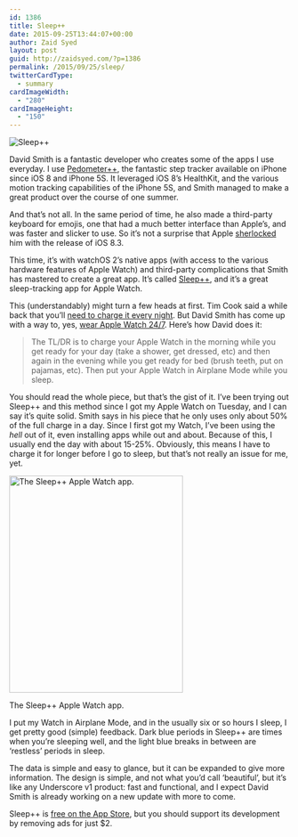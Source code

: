 ```yaml
---
id: 1386
title: Sleep++
date: 2015-09-25T13:44:07+00:00
author: Zaid Syed
layout: post
guid: http://zaidsyed.com/?p=1386
permalink: /2015/09/25/sleep/
twitterCardType:
  - summary
cardImageWidth:
  - "280"
cardImageHeight:
  - "150"
---
```

![Sleep++](http://zaidsyed.com/images/sleepplusplus_sleep%2B%2B_2015-09-25-214038.png "Sleep++")
  
David Smith is a fantastic developer who creates some of the apps I use everyday. I use [Pedometer++](https://itunes.apple.com/us/app/pedometer++/id712286167?mt=8 "Pedometer++"), the fantastic step tracker available on iPhone since iOS 8 and iPhone 5S. It leveraged iOS 8’s HealthKit, and the various motion tracking capabilities of the iPhone 5S, and Smith managed to make a great product over the course of one summer.

And that’s not all. In the same period of time, he also made a third-party keyboard for emojis, one that had a much better interface than Apple’s, and was faster and slicker to use. So it’s not a surprise that Apple [sherlocked](https://twitter.com/_davidsmith/status/429385822769782784 "Underscore Gets Sherlocked") him with the release of iOS 8.3.

This time, it’s with watchOS 2’s native apps (with access to the various hardware features of Apple Watch) and third-party complications that Smith has mastered to create a great app. It’s called [Sleep++](https://itunes.apple.com/us/app/sleep++/id1038440371 "Sleep++ by David Smith"), and it’s a great sleep-tracking app for Apple Watch.

This (understandably) might turn a few heads at first. Tim Cook said a while back that you’ll [need to charge it every night](http://9to5mac.com/2014/10/27/tim-cook-apple-watch-is-profound-will-need-to-be-charged-once-a-day/ "need to charge it every night"). But David Smith has come up with a way to, yes, [wear Apple Watch 24/7](https://david-smith.org/blog/2015/09/21/how-to-wear-your-apple-watch-24-slash-7/ "Wear Apple Watch 24/7"). Here’s how David does it:

> The TL/DR is to charge your Apple Watch in the morning while you get ready for your day (take a shower, get dressed, etc) and then again in the evening while you get ready for bed (brush teeth, put on pajamas, etc). Then put your Apple Watch in Airplane Mode while you sleep. 

You should read the whole piece, but that’s the gist of it. I’ve been trying out Sleep++ and this method since I got my Apple Watch on Tuesday, and I can say it’s quite solid. Smith says in his piece that he only uses only about 50% of the full charge in a day. Since I first got my Watch, I’ve been using the _hell_ out of it, even installing apps while out and about. Because of this, I usually end the day with about 15-25%. Obviously, this means I have to charge it for longer before I go to sleep, but that’s not really an issue for me, yet.

<div style="max-width: 322px" class="wp-caption aligncenter">
  <img src="http://zaidsyed.com/images/sleepplusplus_sleep%2B%2Bwatch_2015-09-25-214213.png" width="312" height="390" alt="The Sleep++ Apple Watch app." class />
  
  <p class="wp-caption-text">
    The Sleep++ Apple Watch app.
  </p>
</div>

I put my Watch in Airplane Mode, and in the usually six or so hours I sleep, I get pretty good (simple) feedback. Dark blue periods in Sleep++ are times when you’re sleeping well, and the light blue breaks in between are &#8216;restless&#8217; periods in sleep.

The data is simple and easy to glance, but it can be expanded to give more information. The design is simple, and not what you&#8217;d call &#8216;beautiful&#8217;, but it&#8217;s like any Underscore v1 product: fast and functional, and I expect David Smith is already working on a new update with more to come.

Sleep++ is [free on the App Store](https://itunes.apple.com/us/app/sleep++/id1038440371), but you should support its development by removing ads for just $2.
